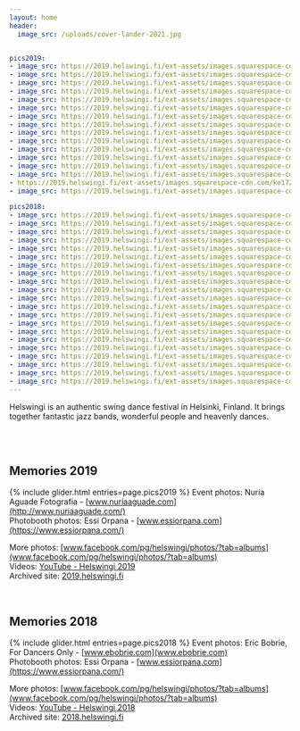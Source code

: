 ```yaml
---
layout: home
header:
  image_src: /uploads/cover-lander-2021.jpg


pics2019:
- image_src: https://2019.helswingi.fi/ext-assets/images.squarespace-cdn.com/ke17ZwdGBToddI8pDm48kJHTVw8B23Ujul95xngJgdN7gQa3H78H3Y0txjaiv_0fDoOvxcdMmMKkDsyUqMSsMWxHk725yiiHCCLfrh8O1z5QPOohDIaIeljMHgDF5CVlOqpeNLcJ80NK65_fV7S1UcxOh3uKufTtZ2uAvvaWTW-xJ8IAEfGnm_qRGGIW700cocirJjwNwxkbauT3i3vPKg/72269998_705833016582902_275783049826795520_o.jpg?format=1000w
- image_src: https://2019.helswingi.fi/ext-assets/images.squarespace-cdn.com/ke17ZwdGBToddI8pDm48kJHTVw8B23Ujul95xngJgdN7gQa3H78H3Y0txjaiv_0fDoOvxcdMmMKkDsyUqMSsMWxHk725yiiHCCLfrh8O1z5QPOohDIaIeljMHgDF5CVlOqpeNLcJ80NK65_fV7S1UcxOh3uKufTtZ2uAvvaWTW-xJ8IAEfGnm_qRGGIW700cocirJjwNwxkbauT3i3vPKg/71404110_705833393249531_7512861148983590912_o.jpg?format=1000w
- image_src: https://2019.helswingi.fi/ext-assets/images.squarespace-cdn.com/ke17ZwdGBToddI8pDm48kJHTVw8B23Ujul95xngJgdN7gQa3H78H3Y0txjaiv_0fDoOvxcdMmMKkDsyUqMSsMWxHk725yiiHCCLfrh8O1z5QPOohDIaIeljMHgDF5CVlOqpeNLcJ80NK65_fV7S1UcxOh3uKufTtZ2uAvvaWTW-xJ8IAEfGnm_qRGGIW700cocirJjwNwxkbauT3i3vPKg/71116668_705795639919973_3404656846538014720_o.jpg?format=1000w
- image_src: https://2019.helswingi.fi/ext-assets/images.squarespace-cdn.com/ke17ZwdGBToddI8pDm48kJHTVw8B23Ujul95xngJgdN7gQa3H78H3Y0txjaiv_0fDoOvxcdMmMKkDsyUqMSsMWxHk725yiiHCCLfrh8O1z5QPOohDIaIeljMHgDF5CVlOqpeNLcJ80NK65_fV7S1UcxOh3uKufTtZ2uAvvaWTW-xJ8IAEfGnm_qRGGIW700cocirJjwNwxkbauT3i3vPKg/71237130_700760067090197_3852489641928163328_o.jpg?format=1000w
- image_src: https://2019.helswingi.fi/ext-assets/images.squarespace-cdn.com/ke17ZwdGBToddI8pDm48kJHTVw8B23Ujul95xngJgdN7gQa3H78H3Y0txjaiv_0fDoOvxcdMmMKkDsyUqMSsMWxHk725yiiHCCLfrh8O1z5QPOohDIaIeljMHgDF5CVlOqpeNLcJ80NK65_fV7S1UcxOh3uKufTtZ2uAvvaWTW-xJ8IAEfGnm_qRGGIW700cocirJjwNwxkbauT3i3vPKg/70612632_700760597090144_3435179877735596032_o.jpg?format=1000w
- image_src: https://2019.helswingi.fi/ext-assets/images.squarespace-cdn.com/ke17ZwdGBToddI8pDm48kJHTVw8B23Ujul95xngJgdN7gQa3H78H3Y0txjaiv_0fDoOvxcdMmMKkDsyUqMSsMWxHk725yiiHCCLfrh8O1z5QPOohDIaIeljMHgDF5CVlOqpeNLcJ80NK65_fV7S1UcxOh3uKufTtZ2uAvvaWTW-xJ8IAEfGnm_qRGGIW700cocirJjwNwxkbauT3i3vPKg/71466130_705832126582991_4449074807094378496_o.jpg?format=1000w
- image_src: https://2019.helswingi.fi/ext-assets/images.squarespace-cdn.com/ke17ZwdGBToddI8pDm48kAwttFqJGqw4AnVfBfiBXTh7gQa3H78H3Y0txjaiv_0fDoOvxcdMmMKkDsyUqMSsMWxHk725yiiHCCLfrh8O1z5QHyNOqBUUEtDDsRWrJLTmFrKkuyfqIWRdt3lCufLMAQAYQmRlFsTdFa-JQNxd7IAkAPWEA8wGe0BGPgYcozup/70184832_700761097090094_1034407839193366528_o.jpg?format=500w
- image_src: https://2019.helswingi.fi/ext-assets/images.squarespace-cdn.com/ke17ZwdGBToddI8pDm48kJHTVw8B23Ujul95xngJgdN7gQa3H78H3Y0txjaiv_0fDoOvxcdMmMKkDsyUqMSsMWxHk725yiiHCCLfrh8O1z5QPOohDIaIeljMHgDF5CVlOqpeNLcJ80NK65_fV7S1UcxOh3uKufTtZ2uAvvaWTW-xJ8IAEfGnm_qRGGIW700cocirJjwNwxkbauT3i3vPKg/72076087_702212203611650_5125169927262568448_o.jpg?format=1000w
- image_src: https://2019.helswingi.fi/ext-assets/images.squarespace-cdn.com/ke17ZwdGBToddI8pDm48kJHTVw8B23Ujul95xngJgdN7gQa3H78H3Y0txjaiv_0fDoOvxcdMmMKkDsyUqMSsMWxHk725yiiHCCLfrh8O1z5QPOohDIaIeljMHgDF5CVlOqpeNLcJ80NK65_fV7S1UcxOh3uKufTtZ2uAvvaWTW-xJ8IAEfGnm_qRGGIW700cocirJjwNwxkbauT3i3vPKg/71531295_702214313611439_4359156514246623232_o.jpg?format=1000w
- image_src: https://2019.helswingi.fi/ext-assets/images.squarespace-cdn.com/ke17ZwdGBToddI8pDm48kJHTVw8B23Ujul95xngJgdN7gQa3H78H3Y0txjaiv_0fDoOvxcdMmMKkDsyUqMSsMWxHk725yiiHCCLfrh8O1z5QPOohDIaIeljMHgDF5CVlOqpeNLcJ80NK65_fV7S1UcxOh3uKufTtZ2uAvvaWTW-xJ8IAEfGnm_qRGGIW700cocirJjwNwxkbauT3i3vPKg/71244327_706649206501283_447795021152780288_o.jpg?format=1000w
- image_src: https://2019.helswingi.fi/ext-assets/images.squarespace-cdn.com/ke17ZwdGBToddI8pDm48kJHTVw8B23Ujul95xngJgdN7gQa3H78H3Y0txjaiv_0fDoOvxcdMmMKkDsyUqMSsMWxHk725yiiHCCLfrh8O1z5QPOohDIaIeljMHgDF5CVlOqpeNLcJ80NK65_fV7S1UcxOh3uKufTtZ2uAvvaWTW-xJ8IAEfGnm_qRGGIW700cocirJjwNwxkbauT3i3vPKg/71339542_706649433167927_3286115272427044864_o.jpg?format=1000w
- image_src: https://2019.helswingi.fi/ext-assets/images.squarespace-cdn.com/ke17ZwdGBToddI8pDm48kJHTVw8B23Ujul95xngJgdN7gQa3H78H3Y0txjaiv_0fDoOvxcdMmMKkDsyUqMSsMWxHk725yiiHCCLfrh8O1z5QPOohDIaIeljMHgDF5CVlOqpeNLcJ80NK65_fV7S1UcxOh3uKufTtZ2uAvvaWTW-xJ8IAEfGnm_qRGGIW700cocirJjwNwxkbauT3i3vPKg/71180147_705832993249571_2830763325036429312_o.jpg?format=1000w
- image_src: https://2019.helswingi.fi/ext-assets/images.squarespace-cdn.com/ke17ZwdGBToddI8pDm48kJHTVw8B23Ujul95xngJgdN7gQa3H78H3Y0txjaiv_0fDoOvxcdMmMKkDsyUqMSsMWxHk725yiiHCCLfrh8O1z5QPOohDIaIeljMHgDF5CVlOqpeNLcJ80NK65_fV7S1UcxOh3uKufTtZ2uAvvaWTW-xJ8IAEfGnm_qRGGIW700cocirJjwNwxkbauT3i3vPKg/71239771_706652516500952_7354709243280228352_o.jpg?format=1000w
- image_src: https://2019.helswingi.fi/ext-assets/images.squarespace-cdn.com/ke17ZwdGBToddI8pDm48kJHTVw8B23Ujul95xngJgdN7gQa3H78H3Y0txjaiv_0fDoOvxcdMmMKkDsyUqMSsMWxHk725yiiHCCLfrh8O1z5QPOohDIaIeljMHgDF5CVlOqpeNLcJ80NK65_fV7S1UcxOh3uKufTtZ2uAvvaWTW-xJ8IAEfGnm_qRGGIW700cocirJjwNwxkbauT3i3vPKg/71246565_706651473167723_5996824000863404032_o.jpg?format=1000w
- https://2019.helswingi.fi/ext-assets/images.squarespace-cdn.com/ke17ZwdGBToddI8pDm48kA_SSaoz4elkj-HsZd8gX3Z7gQa3H78H3Y0txjaiv_0fDoOvxcdMmMKkDsyUqMSsMWxHk725yiiHCCLfrh8O1z5QPOohDIaIeljMHgDF5CVlOqpeNLcJ80NK65_fV7S1UWPwZyNcweDIvdeL5kotwkIXjs9g0WibSO_cU-Ijy4Pwg6poS-6WGGnXqDacZer4yQ/71149510_707133289786208_9008007335657865216_o.jpg?format=1000w
- image_src: https://2019.helswingi.fi/ext-assets/images.squarespace-cdn.com/ke17ZwdGBToddI8pDm48kP2ur17grYiNVwXn6bMAPtt7gQa3H78H3Y0txjaiv_0fDoOvxcdMmMKkDsyUqMSsMWxHk725yiiHCCLfrh8O1z5QPOohDIaIeljMHgDF5CVlOqpeNLcJ80NK65_fV7S1UU4P-gzYwcGlky0CzJpTNkoezwCecnAM5OBGlWYpUPqjkvjJh3JJWsjdMZ66YIxKAg/71021018_707131359786401_6756037316713644032_o.jpg?format=750w

pics2018:
- image_src: https://2019.helswingi.fi/ext-assets/images.squarespace-cdn.com/ke17ZwdGBToddI8pDm48kA_SSaoz4elkj-HsZd8gX3Z7gQa3H78H3Y0txjaiv_0fDoOvxcdMmMKkDsyUqMSsMWxHk725yiiHCCLfrh8O1z5QPOohDIaIeljMHgDF5CVlOqpeNLcJ80NK65_fV7S1UWPwZyNcweDIvdeL5kotwkIXjs9g0WibSO_cU-Ijy4Pwg6poS-6WGGnXqDacZer4yQ/Friday+party_2.jpg?format=1000w
- image_src: https://2019.helswingi.fi/ext-assets/images.squarespace-cdn.com/ke17ZwdGBToddI8pDm48kA_SSaoz4elkj-HsZd8gX3Z7gQa3H78H3Y0txjaiv_0fDoOvxcdMmMKkDsyUqMSsMWxHk725yiiHCCLfrh8O1z5QPOohDIaIeljMHgDF5CVlOqpeNLcJ80NK65_fV7S1UWPwZyNcweDIvdeL5kotwkIXjs9g0WibSO_cU-Ijy4Pwg6poS-6WGGnXqDacZer4yQ/Friday+party_1.jpg?format=1000w
- image_src: https://2019.helswingi.fi/ext-assets/images.squarespace-cdn.com/ke17ZwdGBToddI8pDm48kA_SSaoz4elkj-HsZd8gX3Z7gQa3H78H3Y0txjaiv_0fDoOvxcdMmMKkDsyUqMSsMWxHk725yiiHCCLfrh8O1z5QPOohDIaIeljMHgDF5CVlOqpeNLcJ80NK65_fV7S1UWPwZyNcweDIvdeL5kotwkIXjs9g0WibSO_cU-Ijy4Pwg6poS-6WGGnXqDacZer4yQ/Friday+party_3.jpg?format=1000w
- image_src: https://2019.helswingi.fi/ext-assets/images.squarespace-cdn.com/ke17ZwdGBToddI8pDm48kA_SSaoz4elkj-HsZd8gX3Z7gQa3H78H3Y0txjaiv_0fDoOvxcdMmMKkDsyUqMSsMWxHk725yiiHCCLfrh8O1z5QPOohDIaIeljMHgDF5CVlOqpeNLcJ80NK65_fV7S1UWPwZyNcweDIvdeL5kotwkIXjs9g0WibSO_cU-Ijy4Pwg6poS-6WGGnXqDacZer4yQ/Friday+party_4.jpg?format=1000w
- image_src: https://2019.helswingi.fi/ext-assets/images.squarespace-cdn.com/ke17ZwdGBToddI8pDm48kA_SSaoz4elkj-HsZd8gX3Z7gQa3H78H3Y0txjaiv_0fDoOvxcdMmMKkDsyUqMSsMWxHk725yiiHCCLfrh8O1z5QPOohDIaIeljMHgDF5CVlOqpeNLcJ80NK65_fV7S1UWPwZyNcweDIvdeL5kotwkIXjs9g0WibSO_cU-Ijy4Pwg6poS-6WGGnXqDacZer4yQ/Class+venues_2.jpg?format=1000w
- image_src: https://2019.helswingi.fi/ext-assets/images.squarespace-cdn.com/ke17ZwdGBToddI8pDm48kA_SSaoz4elkj-HsZd8gX3Z7gQa3H78H3Y0txjaiv_0fDoOvxcdMmMKkDsyUqMSsMWxHk725yiiHCCLfrh8O1z5QPOohDIaIeljMHgDF5CVlOqpeNLcJ80NK65_fV7S1UWPwZyNcweDIvdeL5kotwkIXjs9g0WibSO_cU-Ijy4Pwg6poS-6WGGnXqDacZer4yQ/Class+venues_3.jpg?format=1000w
- image_src: https://2019.helswingi.fi/ext-assets/images.squarespace-cdn.com/ke17ZwdGBToddI8pDm48kGm_lmxn_JwT7UQFYPwQ7ZxZw-zPPgdn4jUwVcJE1ZvWQUxwkmyExglNqGp0IvTJZUJFbgE-7XRK3dMEBRBhUpwXWplLfyj2T9RmzkPfGlD5YA16S37GzO0FbXGbA1afGkmpTu4DKR10BpnFEkUNJHQ/Saturday+class_1.jpg?format=500w
- image_src: https://2019.helswingi.fi/ext-assets/images.squarespace-cdn.com/ke17ZwdGBToddI8pDm48kA_SSaoz4elkj-HsZd8gX3Z7gQa3H78H3Y0txjaiv_0fDoOvxcdMmMKkDsyUqMSsMWxHk725yiiHCCLfrh8O1z5QPOohDIaIeljMHgDF5CVlOqpeNLcJ80NK65_fV7S1UWPwZyNcweDIvdeL5kotwkIXjs9g0WibSO_cU-Ijy4Pwg6poS-6WGGnXqDacZer4yQ/Saturday+class_2.jpg?format=1000w
- image_src: https://2019.helswingi.fi/ext-assets/images.squarespace-cdn.com/ke17ZwdGBToddI8pDm48kGm_lmxn_JwT7UQFYPwQ7ZxZw-zPPgdn4jUwVcJE1ZvWQUxwkmyExglNqGp0IvTJZUJFbgE-7XRK3dMEBRBhUpwXWplLfyj2T9RmzkPfGlD5YA16S37GzO0FbXGbA1afGkmpTu4DKR10BpnFEkUNJHQ/Saturday+party_7.jpg?format=500w
- image_src: https://2019.helswingi.fi/ext-assets/images.squarespace-cdn.com/ke17ZwdGBToddI8pDm48kA_SSaoz4elkj-HsZd8gX3Z7gQa3H78H3Y0txjaiv_0fDoOvxcdMmMKkDsyUqMSsMWxHk725yiiHCCLfrh8O1z5QPOohDIaIeljMHgDF5CVlOqpeNLcJ80NK65_fV7S1UWPwZyNcweDIvdeL5kotwkIXjs9g0WibSO_cU-Ijy4Pwg6poS-6WGGnXqDacZer4yQ/Saturday+party_1.jpg?format=1000w
- image_src: https://2019.helswingi.fi/ext-assets/images.squarespace-cdn.com/ke17ZwdGBToddI8pDm48kA_SSaoz4elkj-HsZd8gX3Z7gQa3H78H3Y0txjaiv_0fDoOvxcdMmMKkDsyUqMSsMWxHk725yiiHCCLfrh8O1z5QPOohDIaIeljMHgDF5CVlOqpeNLcJ80NK65_fV7S1UWPwZyNcweDIvdeL5kotwkIXjs9g0WibSO_cU-Ijy4Pwg6poS-6WGGnXqDacZer4yQ/Saturday+party_3.jpg?format=1000w
- image_src: https://2019.helswingi.fi/ext-assets/images.squarespace-cdn.com/ke17ZwdGBToddI8pDm48kA_SSaoz4elkj-HsZd8gX3Z7gQa3H78H3Y0txjaiv_0fDoOvxcdMmMKkDsyUqMSsMWxHk725yiiHCCLfrh8O1z5QPOohDIaIeljMHgDF5CVlOqpeNLcJ80NK65_fV7S1UWPwZyNcweDIvdeL5kotwkIXjs9g0WibSO_cU-Ijy4Pwg6poS-6WGGnXqDacZer4yQ/Saturday+party_4.jpg?format=1000w
- image_src: https://2019.helswingi.fi/ext-assets/images.squarespace-cdn.com/ke17ZwdGBToddI8pDm48kA_SSaoz4elkj-HsZd8gX3Z7gQa3H78H3Y0txjaiv_0fDoOvxcdMmMKkDsyUqMSsMWxHk725yiiHCCLfrh8O1z5QPOohDIaIeljMHgDF5CVlOqpeNLcJ80NK65_fV7S1UWPwZyNcweDIvdeL5kotwkIXjs9g0WibSO_cU-Ijy4Pwg6poS-6WGGnXqDacZer4yQ/Saturday+party_10.jpg?format=1000w
- image_src: https://2019.helswingi.fi/ext-assets/images.squarespace-cdn.com/ke17ZwdGBToddI8pDm48kA_SSaoz4elkj-HsZd8gX3Z7gQa3H78H3Y0txjaiv_0fDoOvxcdMmMKkDsyUqMSsMWxHk725yiiHCCLfrh8O1z5QPOohDIaIeljMHgDF5CVlOqpeNLcJ80NK65_fV7S1UWPwZyNcweDIvdeL5kotwkIXjs9g0WibSO_cU-Ijy4Pwg6poS-6WGGnXqDacZer4yQ/Saturday+party_6.jpg?format=1000w
- image_src: https://2019.helswingi.fi/ext-assets/images.squarespace-cdn.com/ke17ZwdGBToddI8pDm48kA_SSaoz4elkj-HsZd8gX3Z7gQa3H78H3Y0txjaiv_0fDoOvxcdMmMKkDsyUqMSsMWxHk725yiiHCCLfrh8O1z5QPOohDIaIeljMHgDF5CVlOqpeNLcJ80NK65_fV7S1UWPwZyNcweDIvdeL5kotwkIXjs9g0WibSO_cU-Ijy4Pwg6poS-6WGGnXqDacZer4yQ/Saturday+party_12.jpg?format=1000w
- image_src: https://2019.helswingi.fi/ext-assets/images.squarespace-cdn.com/ke17ZwdGBToddI8pDm48kA_SSaoz4elkj-HsZd8gX3Z7gQa3H78H3Y0txjaiv_0fDoOvxcdMmMKkDsyUqMSsMWxHk725yiiHCCLfrh8O1z5QPOohDIaIeljMHgDF5CVlOqpeNLcJ80NK65_fV7S1UWPwZyNcweDIvdeL5kotwkIXjs9g0WibSO_cU-Ijy4Pwg6poS-6WGGnXqDacZer4yQ/Saturday+party_2.jpg?format=1000w
- image_src: https://2019.helswingi.fi/ext-assets/images.squarespace-cdn.com/ke17ZwdGBToddI8pDm48kGm_lmxn_JwT7UQFYPwQ7ZxZw-zPPgdn4jUwVcJE1ZvWQUxwkmyExglNqGp0IvTJZUJFbgE-7XRK3dMEBRBhUpwXWplLfyj2T9RmzkPfGlD5YA16S37GzO0FbXGbA1afGkmpTu4DKR10BpnFEkUNJHQ/Saturday+party_13.jpg?format=500w
- image_src: https://2019.helswingi.fi/ext-assets/images.squarespace-cdn.com/ke17ZwdGBToddI8pDm48kA_SSaoz4elkj-HsZd8gX3Z7gQa3H78H3Y0txjaiv_0fDoOvxcdMmMKkDsyUqMSsMWxHk725yiiHCCLfrh8O1z5QPOohDIaIeljMHgDF5CVlOqpeNLcJ80NK65_fV7S1UWPwZyNcweDIvdeL5kotwkIXjs9g0WibSO_cU-Ijy4Pwg6poS-6WGGnXqDacZer4yQ/Saturday+party_9.jpg?format=1000w
- image_src: https://2019.helswingi.fi/ext-assets/images.squarespace-cdn.com/ke17ZwdGBToddI8pDm48kA_SSaoz4elkj-HsZd8gX3Z7gQa3H78H3Y0txjaiv_0fDoOvxcdMmMKkDsyUqMSsMWxHk725yiiHCCLfrh8O1z5QPOohDIaIeljMHgDF5CVlOqpeNLcJ80NK65_fV7S1UWPwZyNcweDIvdeL5kotwkIXjs9g0WibSO_cU-Ijy4Pwg6poS-6WGGnXqDacZer4yQ/Sunday+party_4.jpg?format=1000w
- image_src: https://2019.helswingi.fi/ext-assets/images.squarespace-cdn.com/ke17ZwdGBToddI8pDm48kA_SSaoz4elkj-HsZd8gX3Z7gQa3H78H3Y0txjaiv_0fDoOvxcdMmMKkDsyUqMSsMWxHk725yiiHCCLfrh8O1z5QPOohDIaIeljMHgDF5CVlOqpeNLcJ80NK65_fV7S1UWPwZyNcweDIvdeL5kotwkIXjs9g0WibSO_cU-Ijy4Pwg6poS-6WGGnXqDacZer4yQ/Sunday+party_1.jpg?format=1000w
- image_src: https://2019.helswingi.fi/ext-assets/images.squarespace-cdn.com/ke17ZwdGBToddI8pDm48kA_SSaoz4elkj-HsZd8gX3Z7gQa3H78H3Y0txjaiv_0fDoOvxcdMmMKkDsyUqMSsMWxHk725yiiHCCLfrh8O1z5QPOohDIaIeljMHgDF5CVlOqpeNLcJ80NK65_fV7S1UWPwZyNcweDIvdeL5kotwkIXjs9g0WibSO_cU-Ijy4Pwg6poS-6WGGnXqDacZer4yQ/Sunday+party_3.jpg?format=1000w
---
```


Helswingi is an authentic swing dance festival in Helsinki, Finland. It brings together fantastic jazz bands, wonderful people and heavenly dances.

<br/>
<br/>

## Memories 2019
{% include glider.html entries=page.pics2019 %}
Event photos: Nuria Aguade Fotografia - [www.nuriaaguade.com](http://www.nuriaaguade.com/)  
Photobooth photos: Essi Orpana - [www.essiorpana.com](https://www.essiorpana.com/)

More photos: [www.facebook.com/pg/helswingi/photos/?tab=albums](www.facebook.com/pg/helswingi/photos/?tab=albums)  
Videos: [YouTube - Helswingi 2019](https://www.youtube.com/playlist?list=PLXuPJeS8W-KoNSRpyE9D-wawjaavGGXZc)  
Archived site: [2019.helswingi.fi](http://2019.helswingi.fi)

<br/>

## Memories 2018
{% include glider.html entries=page.pics2018 %}
Event photos: Eric Bobrie, For Dancers Only - [www.ebobrie.com](www.ebobrie.com)  
Photobooth photos: Essi Orpana - [www.essiorpana.com](https://www.essiorpana.com/)

More photos: [www.facebook.com/pg/helswingi/photos/?tab=albums](www.facebook.com/pg/helswingi/photos/?tab=albums)  
Videos: [YouTube - Helswingi 2018](https://www.youtube.com/playlist?list=PLXuPJeS8W-KqpbqSN9JVdjIyj2FCOUq9i)  
Archived site: [2018.helswingi.fi](http://2018.helswingi.fi)
